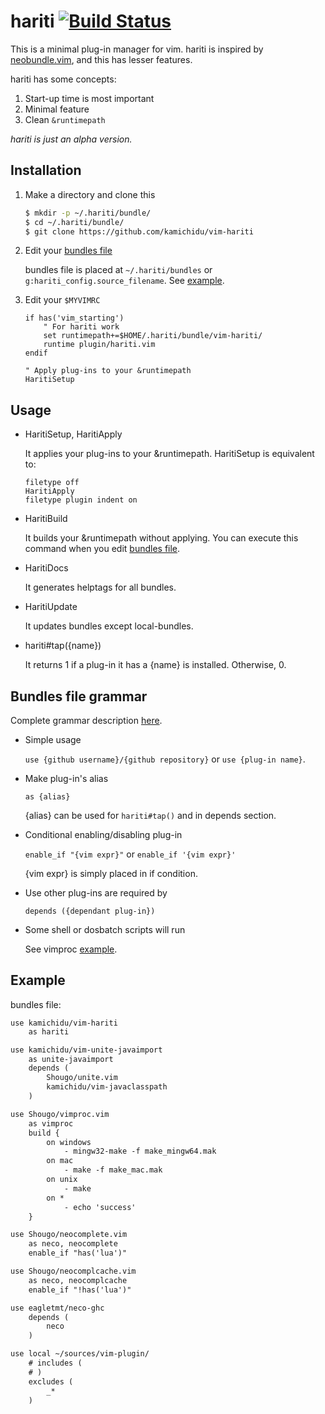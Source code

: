 hariti [![Build Status](https://travis-ci.org/kamichidu/vim-hariti.svg)](https://travis-ci.org/kamichidu/vim-hariti)
========================================================================================================================
This is a minimal plug-in manager for vim.
hariti is inspired by [neobundle.vim](https://github.com/Shougo/neobundle.vim), and this has lesser features.

hariti has some concepts:

1. Start-up time is most important
1. Minimal feature
1. Clean `&runtimepath`

*hariti is just an alpha version.*


Installation
------------------------------------------------------------------------------------------------------------------------
1. Make a directory and clone this

    ```sh
    $ mkdir -p ~/.hariti/bundle/
    $ cd ~/.hariti/bundle/
    $ git clone https://github.com/kamichidu/vim-hariti
    ```

1. Edit your [bundles file](#bundles-file-grammar)

    bundles file is placed at `~/.hariti/bundles` or `g:hariti_config.source_filename`.
    See [example](#example).

1. Edit your `$MYVIMRC`

    ```vim
    if has('vim_starting')
        " For hariti work
        set runtimepath+=$HOME/.hariti/bundle/vim-hariti/
        runtime plugin/hariti.vim
    endif

    " Apply plug-ins to your &runtimepath
    HaritiSetup
    ```


Usage
------------------------------------------------------------------------------------------------------------------------
* HaritiSetup, HaritiApply

    It applies your plug-ins to your &runtimepath.
    HaritiSetup is equivalent to:

    ```vim
    filetype off
    HaritiApply
    filetype plugin indent on
    ```

* HaritiBuild

    It builds your &runtimepath without applying.
    You can execute this command when you edit [bundles file](#bundles-file-grammar).

* HaritiDocs

    It generates helptags for all bundles.

* HaritiUpdate

    It updates bundles except local-bundles.

* hariti#tap({name})

    It returns 1 if a plug-in it has a {name} is installed.
    Otherwise, 0.


Bundles file grammar
------------------------------------------------------------------------------------------------------------------------
Complete grammar description [here](note/config.ebnf).

* Simple usage

    `use {github username}/{github repository}` or `use {plug-in name}`.

* Make plug-in's alias

    `as {alias}`

    {alias} can be used for `hariti#tap()` and in depends section.

* Conditional enabling/disabling plug-in

    `enable_if "{vim expr}"` or `enable_if '{vim expr}'`

    {vim expr} is simply placed in if condition.

* Use other plug-ins are required by

    `depends ({dependant plug-in})`

* Some shell or dosbatch scripts will run

    See vimproc [example](#example).


Example <a name="example">
------------------------------------------------------------------------------------------------------------------------
bundles file:

```txt
use kamichidu/vim-hariti
    as hariti

use kamichidu/vim-unite-javaimport
    as unite-javaimport
    depends (
        Shougo/unite.vim
        kamichidu/vim-javaclasspath
    )

use Shougo/vimproc.vim
    as vimproc
    build {
        on windows
            - mingw32-make -f make_mingw64.mak
        on mac
            - make -f make_mac.mak
        on unix
            - make
        on *
            - echo 'success'
    }

use Shougo/neocomplete.vim
    as neco, neocomplete
    enable_if "has('lua')"

use Shougo/neocomplcache.vim
    as neco, neocomplcache
    enable_if "!has('lua')"

use eagletmt/neco-ghc
    depends (
        neco
    )

use local ~/sources/vim-plugin/
    # includes (
    # )
    excludes (
        _*
    )
```
